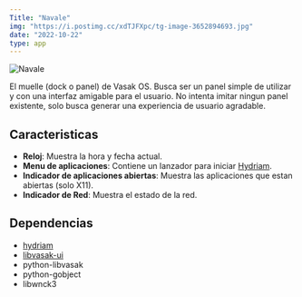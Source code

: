 ```yaml
---
Title: "Navale"
img: "https://i.postimg.cc/xdTJFXpc/tg-image-3652894693.jpg"
date: "2022-10-22"
type: app
---
```


![Navale](https://i.postimg.cc/xdTJFXpc/tg-image-3652894693.jpg)


El muelle (dock o panel) de Vasak OS. Busca ser un panel simple de utilizar y con una interfaz amigable para el usuario. No intenta imitar ningun panel existente, solo busca generar una experiencia de usuario agradable.

## Caracteristicas

- **Reloj**: Muestra la hora y fecha actual.
- **Menu de aplicaciones**: Contiene un lanzador para iniciar [Hydriam](/apps/hydriam).
- **Indicador de aplicaciones abiertas**: Muestra las aplicaciones que estan abiertas (solo X11).
- **Indicador de Red**: Muestra el estado de la red.

## Dependencias

- [hydriam](/apps/hydriam)
- [libvasak-ui](/apps/libvasak-ui)
- python-libvasak
- python-gobject
- libwnck3

